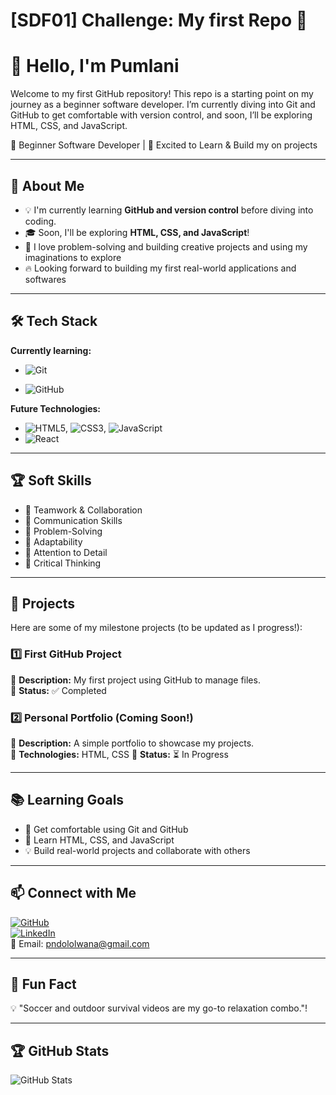 # [SDF01] Challenge: My first Repo 🚀

# 👋 Hello, I'm Pumlani

Welcome to my first GitHub repository! This repo is a starting point on my journey as a beginner software developer. I’m currently diving into Git and GitHub to get comfortable with version control, and soon, I’ll be exploring HTML, CSS, and JavaScript.

🌱 Beginner Software Developer | 🚀 Excited to Learn & Build my on projects

---

## 🎯 About Me

- 💡 I'm currently learning **GitHub and version control** before diving into coding.
- 🎓 Soon, I'll be exploring **HTML, CSS, and JavaScript**!
- 🤖 I love problem-solving and building creative projects and using my imaginations to explore
- 🔥 Looking forward to building my first real-world applications and softwares

---

## 🛠️ Tech Stack

**Currently learning:**

- ![Git](https://img.shields.io/badge/-Git-F05032?style=flat&logo=git&logoColor=white)

- ![GitHub](https://img.shields.io/badge/-GitHub-181717?style=flat-circle&logo=github)

**Future Technologies:**

- ![HTML5](https://img.shields.io/badge/-HTML5-black?style=flat-circle&logo=html5&logoColor=white), ![CSS3](https://img.shields.io/badge/-CSS3-black?style=flat-circle&logo=css3), ![JavaScript](https://img.shields.io/badge/-JavaScript-black?style=flat-circle&logo=javascript)
- ![React](https://img.shields.io/badge/-React-black?style=flat-circle&logo=react)

---

## 🏆 Soft Skills

- 🤝 Teamwork & Collaboration
- 📢 Communication Skills
- 🎯 Problem-Solving
- 🚀 Adaptability
- 🔎 Attention to Detail
- 🧠 Critical Thinking

---

## 📌 Projects

Here are some of my milestone projects (to be updated as I progress!):

### **1️⃣ First GitHub Project**

🔹 **Description:** My first project using GitHub to manage files.  
🔹 **Status:** ✅ Completed

### **2️⃣ Personal Portfolio** (Coming Soon!)

🔹 **Description:** A simple portfolio to showcase my projects.  
🔹 **Technologies:** HTML, CSS
🔹 **Status:** ⏳ In Progress

---

## 📚 Learning Goals

- 🚀 Get comfortable using Git and GitHub
- 🎨 Learn HTML, CSS, and JavaScript
- 💡 Build real-world projects and collaborate with others

---

## 📫 Connect with Me

[![GitHub](https://img.shields.io/badge/-GitHub-181717?style=flat&logo=github&logoColor=white)](https://github.com/pndololwana)  
[![LinkedIn](https://img.shields.io/badge/-LinkedIn-blue?style=flat&logo=linkedin&logoColor=white)](www.linkedin.com/in/phumlani-ndololwana-8b429515b)  
📧 Email: [pndololwana@gmail.com](mailto:pndololwana@gmail.com)

---

## 🚀 Fun Fact

💡 "Soccer and outdoor survival videos are my go-to relaxation combo."!

---

## 🏆 GitHub Stats

![GitHub Stats](https://github-readme-stats.vercel.app/api?username=yourusername&show_icons=true&theme=radical)